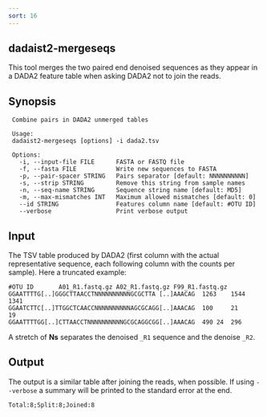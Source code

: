 ```yaml
---
sort: 16
---
```

## dadaist2-mergeseqs
This tool merges the two paired end denoised sequences as they appear in 
a DADA2 feature table when asking DADA2 not to join the reads.

## Synopsis

     Combine pairs in DADA2 unmerged tables

     Usage: 
     dadaist2-mergeseqs [options] -i dada2.tsv 

     Options:
       -i, --input-file FILE      FASTA or FASTQ file
       -f, --fasta FILE           Write new sequences to FASTA
       -p, --pair-spacer STRING   Pairs separator [default: NNNNNNNNNN]
       -s, --strip STRING         Remove this string from sample names
       -n, --seq-name STRING      Sequence string name [default: MD5]
       -m, --max-mismatches INT   Maximum allowed mismatches [default: 0]
       --id STRING                Features column name [default: #OTU ID]
       --verbose                  Print verbose output
    

## Input

The TSV table produced by DADA2 (first column with the actual representative sequence, each following column
with the counts per sample). 
Here a truncated example:

    #OTU ID       A01_R1.fastq.gz A02_R1.fastq.gz F99_R1.fastq.gz
    GGAATTTTG[..]GGGCTTAACCTNNNNNNNNNNGCGCTTA [..]AAACAG  1263    1544    1341
    GGAATCTTC[..]TTGGCTCAACCNNNNNNNNNNAGCGCAGG[..]AAACAG  100     21      19
    GGAATTTTGG[..]CTTAACCTNNNNNNNNNNGCGCAGGCGG[..]AAACAG  490 24  296

A stretch of **Ns** separates the denoised `_R1` sequence and the denoise `_R2`.

## Output

The output is a similar table after joining the reads, when possible.
If using `--verbose` a summary will be printed to the standard error at
the end.

    Total:8;Split:8;Joined:8
